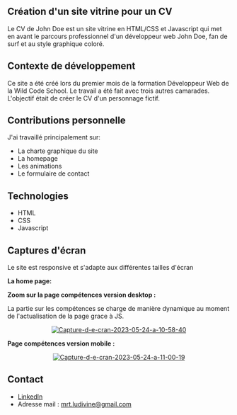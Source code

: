 Création d'un site vitrine pour un CV
----------------------------------------

Le CV de John Doe est un site vitrine en HTML/CSS et Javascript qui met en avant le parcours professionnel d'un développeur web John Doe, fan de surf et au style graphique coloré. 

Contexte de développement
--------------------------------------

Ce site a été créé lors du premier mois de la formation Développeur Web de la Wild Code School. Le travail a été fait avec trois autres camarades. L'objectif était de créer le CV d'un personnage fictif.

Contributions personnelle
--------------------------------------
J'ai travaillé principalement sur:

* La charte graphique du site
* La homepage
* Les animations
* Le formulaire de contact


Technologies
--------------------------------------
* HTML
* CSS
* Javascript

Captures d'écran
----------------------------------
Le site est responsive et s'adapte aux différentes tailles d'écran

**La home page:**

<p align="center">
<a href="https://ibb.co/yh1hxbS"></a>
</p>

**Zoom sur la page compétences version desktop :**

La partie sur les compétences se charge de manière dynamique au moment de l'actualisation de la page grace à JS.

<p align="center">
<a href="https://ibb.co/MDJQd01"><img src="https://i.ibb.co/XZGMHR5/Capture-d-e-cran-2023-05-24-a-10-58-40.png" alt="Capture-d-e-cran-2023-05-24-a-10-58-40" border="0"></a>
</p>

**Page compétences version mobile :**

<p align="center">
<a href="https://ibb.co/3vsgHLV"><img src="https://i.ibb.co/zF5qw0C/Capture-d-e-cran-2023-05-24-a-11-00-19.png" alt="Capture-d-e-cran-2023-05-24-a-11-00-19" border="0"></a>
</p>

Contact
------------------------------------
* [LinkedIn](https://www.linkedin.com/in/ludivine-martel-549a56140/)
* Adresse mail : mrt.ludivine@gmail.com
